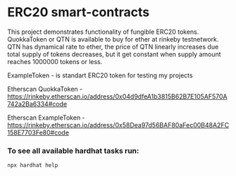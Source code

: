 # ERC20 smart-contracts

This project demonstrates functionality of fungible ERC20 tokens.
QuokkaToken or QTN is available to buy for ether at rinkeby testnetwork.
QTN has dynamical rate to ether, the price of QTN linearly increases due total supply of tokens decreases, but it get constant when supply amount reaches 1000000 tokens or less.

ExampleToken - is standart ERC20 token for testing my projects

Etherscan QuokkaToken - https://rinkeby.etherscan.io/address/0x04d9dfeA1b3815B62B7E105AF570A742a2Ba6334#code

Etherscan ExampleToken - https://rinkeby.etherscan.io/address/0x58Dea97d56BAF80aFec00B48A2FC158E7703Fe80#code

### To see all available hardhat tasks run:
```
npx hardhat help
```
